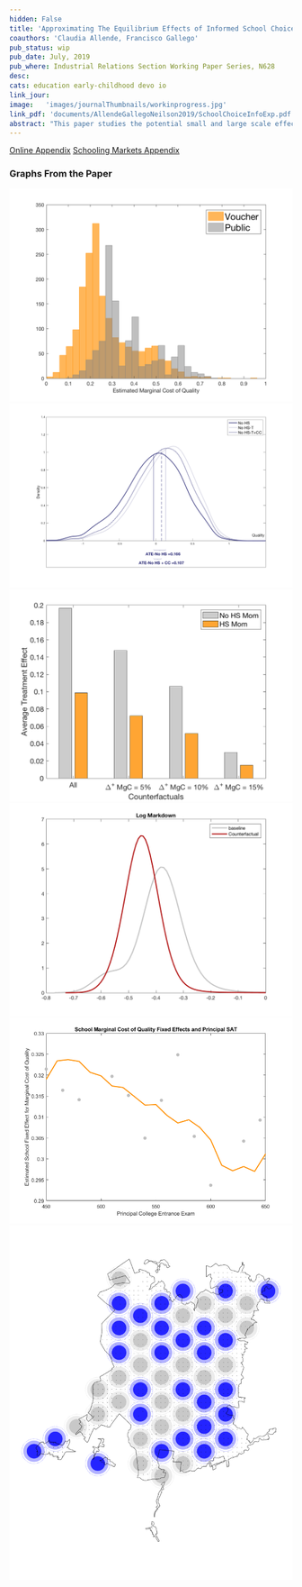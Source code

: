 ```yaml
---
hidden: False
title: 'Approximating The Equilibrium Effects of Informed School Choice'
coauthors: 'Claudia Allende, Francisco Gallego'
pub_status: wip
pub_date: July, 2019
pub_where: Industrial Relations Section Working Paper Series, N628
desc:
cats: education early-childhood devo io
link_jour:
image:   'images/journalThumbnails/workinprogress.jpg'
link_pdf: 'documents/AllendeGallegoNeilson2019/SchoolChoiceInfoExp.pdf'
abstract: "This paper studies the potential small and large scale effects of a policy designed to produce more informed consumers in the market for primary education. We develop and test a personalized information provision intervention that targets families of public Pre-K students entering elementary schools in Chile. Using a randomized control trial, we find that the intervention shifts parents' choices toward schools with higher average test scores, higher value added, higher prices, and schools that tend to be further from their homes. Tracking students with administrative data, we find that student academic achievement on test scores was approximately 0.2 standard deviations higher among treated families five years after the intervention. To quantitatively gauge how average treatment effects might vary in a scaled up version of this policy, we embed the randomized control trial within a structural model of school choice and competition where price and quality are chosen endogenously and schools face capacity constraints. We use the estimated model of demand and supply to simulate policy effects under different assumptions about equilibrium constraints. In counterfactual simulations, we find that capacity constraints play an important role mitigating the policy effect  but in several scenarios, the supply-side response increases quality, which contributes to an overall positive average treatment effect. Finally, we show how the estimated model can inform the design of a large scale experiment such that reduced form estimates can capture equilibrium effects and spillovers."
---
```


<div class='spacing'></div>
<a class='button small' href="documents/AllendeGallegoNeilson2019/OnlineAppendix_AGN.pdf">Online Appendix</a>
<a class='button small' href="documents/AllendeGallegoNeilson2019/OnlineAppendix_SchoolingMarketsChile.pdf">Schooling Markets Appendix </a>
</div>

### Graphs From the Paper

<div class='full'>
  <div class='row'>
    <div class='large-12 columns'>
      <div class='mod modBoxedSlider'>
        <div class='slides'>
          <div class='slide'>
            <img alt="" src="documents/AllendeGallegoNeilson2019/C1_FirmFE.png" />
          </div>
          <div class='slide'>
            <img alt="" src="documents/AllendeGallegoNeilson2019/QualityDistExpType12_5.png" />
          </div>
          <div class='slide'>
            <img alt="" src="documents/AllendeGallegoNeilson2019/ATECountSupply1_2018_07_18.png" />
          </div>
          <div class='slide'>
            <img alt="" src="documents/AllendeGallegoNeilson2019/MarkDownDist.png" />
          </div>  
          <div class='slide'>
            <img alt="" src="documents/AllendeGallegoNeilson2019/Principal_FE_Graph.png" />
          </div>                       
          <div class='slide'>
            <img alt="" src="documents/AllendeGallegoNeilson2019/Map_market312_run_4.png" />
          </div>  
        </div>
      </div>
    </div>
  </div>


<!-- **Distribution of Cost Estimates**

![CostEstimates](documents/AllendeGallegoNeilson2019/C1_FirmFE.png)

**Counterfactual Distribution of School Value Added with Supply and Demand Reaction**

![CounterFactual](documents/AllendeGallegoNeilson2019/QualityDistExpType12_5.png) -->
